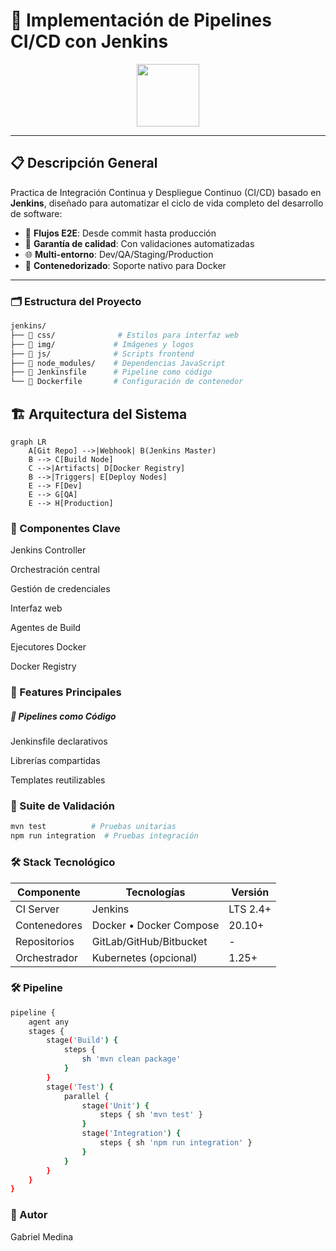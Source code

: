 # 🚀 Implementación de Pipelines CI/CD con Jenkins

<div align="center">
  <img src="https://cdn.jsdelivr.net/gh/devicons/devicon/icons/jenkins/jenkins-original.svg" width="100"/>
</div>

---

## 📋 Descripción General

Practica de Integración Continua y Despliegue Continuo (CI/CD) basado en **Jenkins**, diseñado para automatizar el ciclo de vida completo del desarrollo de software:

- 🔄 **Flujos E2E**: Desde commit hasta producción
- 🧪 **Garantía de calidad**: Con validaciones automatizadas
- 🌐 **Multi-entorno**: Dev/QA/Staging/Production
- 🐳 **Contenedorizado**: Soporte nativo para Docker

---

### 🗂 Estructura del Proyecto
```bash
jenkins/
├── 📁 css/              # Estilos para interfaz web
├── 📁 img/             # Imágenes y logos
├── 📁 js/              # Scripts frontend
├── 📁 node_modules/    # Dependencias JavaScript
├── 📄 Jenkinsfile      # Pipeline como código
└── 📄 Dockerfile       # Configuración de contenedor
```

## 🏗 Arquitectura del Sistema

```mermaid
graph LR
    A[Git Repo] -->|Webhook| B(Jenkins Master)
    B --> C[Build Node]
    C -->|Artifacts| D[Docker Registry]
    B -->|Triggers| E[Deploy Nodes]
    E --> F[Dev]
    E --> G[QA]
    E --> H[Production]
```

### 🔷 Componentes Clave
Jenkins Controller

Orchestración central

Gestión de credenciales

Interfaz web

Agentes de Build

Ejecutores Docker

Docker Registry

### 🚀 Features Principales

##### 🔄 Pipelines como Código
Jenkinsfile declarativos

Librerías compartidas

Templates reutilizables

### 🧪 Suite de Validación
```bash
mvn test          # Pruebas unitarias
npm run integration  # Pruebas integración
```

### 🛠 Stack Tecnológico

| **Componente**   | **Tecnologías**               | **Versión** |
|------------------|--------------------------------|-------------|
| CI Server        | Jenkins                        | LTS 2.4+    |
| Contenedores     | Docker • Docker Compose        | 20.10+      |
| Repositorios     | GitLab/GitHub/Bitbucket        | -           |
| Orchestrador     | Kubernetes (opcional)          | 1.25+       |

### 🛠 Pipeline
```bash
pipeline {
    agent any
    stages {
        stage('Build') {
            steps {
                sh 'mvn clean package'
            }
        }
        stage('Test') {
            parallel {
                stage('Unit') {
                    steps { sh 'mvn test' }
                }
                stage('Integration') {
                    steps { sh 'npm run integration' }
                }
            }
        }
    }
}
```

### 👤 Autor
Gabriel Medina